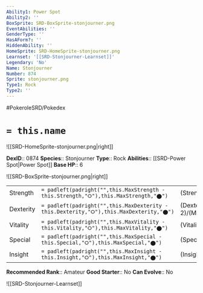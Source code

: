 ```yaml
---
Ability1: Power Spot
Ability2: ''
BoxSprite: SRD-BoxSprite-stonjourner.png
EventAbilities: ''
GenderType: ''
HasAForm?: ''
HiddenAbility: ''
HomeSprite: SRD-HomeSprite-stonjourner.png
Learnset: '[[SRD-Stonjourner-Learnset]]'
Legendary: 'No'
Name: Stonjourner
Number: 874
Sprite: stonjourner.png
Type1: Rock
Type2: ''
---
```


#PokeroleSRD/Pokedex

# `= this.name`

![[SRD-HomeSprite-stonjourner.png|right]]

**DexID**:: 0874
**Species**:: Stonjourner
**Type**:: Rock
**Abilities**:: [[SRD-Power Spot|Power Spot]]
**Base HP**:: 6

![[SRD-BoxSprite-stonjourner.png|right]]

|           |                                                                                        |                                          |
| --------- | -------------------------------------------------------------------------------------- | ---------------------------------------- |
| Strength  | `= padleft(padright("",this.MaxStrength - this.Strength,"⭘"),this.MaxStrength,"⬤")`    | (Strength::3)/(MaxStrength::7)   |
| Dexterity | `= padleft(padright("",this.MaxDexterity - this.Dexterity,"⭘"),this.MaxDexterity,"⬤")` | (Dexterity:: 2)/(MaxDexterity::5) |
| Vitality  | `= padleft(padright("",this.MaxVitality - this.Vitality,"⭘"),this.MaxVitality,"⬤")`    | (Vitality::3)/(MaxVitality::7)   |
| Special   | `= padleft(padright("",this.MaxSpecial - this.Special,"⭘"),this.MaxSpecial,"⬤")`       | (Special::1)/(MaxSpecial::3)     |
| Insight   | `= padleft(padright("",this.MaxInsight - this.Insight,"⭘"),this.MaxInsight,"⬤")`       | (Insight::1)/(MaxInsight::3)     |

**Recommended Rank**:: Amateur
**Good Starter**:: No
**Can Evolve**:: No

![[SRD-Stonjourner-Learnset]]